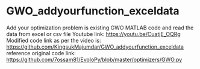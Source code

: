 # GWO_addyourfunction_exceldata
Add your optimization problem is existing GWO MATLAB code and read the data from excel or csv file
Youtube link: https://youtu.be/CuatjE_OQRg
Modified code link as per the video is: https://github.com/KingsukMajumdar/GWO_addyourfunction_exceldata
reference original code link:
https://github.com/7ossam81/EvoloPy/blob/master/optimizers/GWO.py
